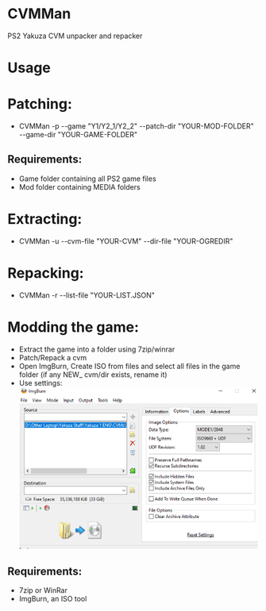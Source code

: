 # CVMMan
PS2 Yakuza CVM unpacker and repacker

# Usage
# Patching:
- CVMMan -p --game "Y1/Y2_1/Y2_2" --patch-dir "YOUR-MOD-FOLDER" --game-dir "YOUR-GAME-FOLDER"
## Requirements:
- Game folder containing all PS2 game files
- Mod folder containing MEDIA folders
# Extracting:
- CVMMan -u --cvm-file "YOUR-CVM" --dir-file "YOUR-OGREDIR"
# Repacking:
- CVMMan -r --list-file "YOUR-LIST.JSON"

# Modding the game:

- Extract the game into a folder using 7zip/winrar
- Patch/Repack a cvm
- Open ImgBurn, Create ISO from files and select all files in the game folder (if any NEW_ cvm/dir exists, rename it)
- Use settings:
!["Settings"](img/ImgBurn.PNG)

## Requirements:
- 7zip or WinRar
- ImgBurn, an ISO tool